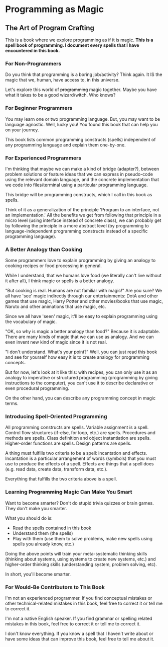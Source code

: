 # Programming as Magic
## The Art of Program Crafting
This is a book where we explore programming as if it is magic.
**This is a spell book of programming. I document every spells that I have encountered in this book.**

### For Non-Programmers
Do you think that programming is a boring job/activity? Think again. It IS the magic that we, human, have access to, in this universe. 

Let's explore this world of ~~programming~~ magic together. Maybe you have what it takes to be a good wizard/witch. Who knows?

### For Beginner Programmers
You may learn one or two programming language. But, you may want to be language agnostic. Well, lucky you! You found this book that can help you on your journey.

This book lists common programming constructs (spells) independent of any programming language and explain them one-by-one.

### For Experienced Programmers
I'm thinking that maybe we can make a kind of bridge (adapter?), between problem solutions or feature ideas that we can express in pseudo-code using the relevant domain language, and the concrete implementation that we code into files/terminal using a particular programming language.

This bridge will be programming constructs, which I call in this book as spells.

Think of it as a generalization of the principle 'Program to an interface, not an implementation.' All the benefits we get from following that principle in a micro level (using interface instead of concrete class), we can probably get by following the principle in a more abstract level (by programming to language-independent programming constructs instead of a specific programming language).

### A Better Analogy than Cooking
Some programmers love to explain programming by giving an analogy to cooking recipes or food processing in general.

While I understand, that we humans love food (we literally can't live without it after all), I think magic or spells is a better analogy.

"But cooking is real. Humans are not familiar with magic!"
Are you sure?
We all have 'see' magic indirectly through our entertainments: DotA and other games that use magic, Harry Potter and other movies/books that use magic, Naruto and other animations that use magic, etc.

Since we all have 'seen' magic, it'll be easy to explain programming using the vocabulary of magic.

"OK, so why is magic a better analogy than food?"
Because it is adaptable. There are many kinds of magic that we can use as analogy. And we can even invent new kind of magic since it is not real.

"I don't understand. What's your point?"
Well, you can just read this book and see for yourself how easy it is to create analogy for programming concepts. 

But for now, let's look at it like this: with recipes, you can only use it as an analogy to imperative or structured programming (programming by giving instructions to the computer), you can't use it to describe declarative or even procedural programming.

On the other hand, you can describe any programming concept in magic terms.

### Introducing Spell-Oriented Programming
All programming constructs are spells. Variable assignment is a spell. Control flow structures (if-else, for loop, etc.) are spells. Procedures and methods are spells. Class definition and object instantiation are spells. Higher-order functions are spells. Design patterns are spells.

A thing must fulfills two criteria to be a spell: incantation and effects. Incantation is a particular arrangement of words (symbols) that you must use to produce the effects of a spell. Effects are things that a spell does (e.g. read data, create data, transform data, etc.).

Everything that fulfills the two criteria above is a spell.

### Learning ~~Programming~~ Magic Can Make You Smart
Want to become smarter? Don't do stupid trivia quizzes or brain games. They don't make you smarter.

What you should do is:

- Read the spells contained in this book
- Understand them (the spells)
- Play with them (use them to solve problems, make new spells using spells you already know, etc.)

Doing the above points will train your meta-systematic thinking skills (thinking about systems, using systems to create new systems, etc.) and higher-order thinking skills (understanding system, problem solving, etc).

In short, you'll become smarter.

### For Would-Be Contributors to This Book
I'm not an experienced programmer. If you find conceptual mistakes or other technical-related mistakes in this book, feel free to correct it or tell me to correct it.

I'm not a native English speaker. If you find grammar or spelling related mistakes in this book, feel free to correct it or tell me to correct it.

I don't know everything. If you know a spell that I haven't write about or have some ideas that can improve this book, feel free to tell me about it.